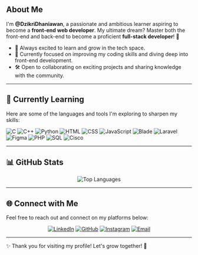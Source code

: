 ## About Me
I'm **@DzikriDhaniawan**, a passionate and ambitious learner aspiring to become a **front-end web developer**. My ultimate dream? Master both the front-end and back-end to become a proficient **full-stack developer**! 🚀

- 🌱 Always excited to learn and grow in the tech space.  
- 🎯 Currently focused on improving my coding skills and diving deep into front-end development.  
- 🛠 Open to collaborating on exciting projects and sharing knowledge with the community.

---

## 🔧 Currently Learning
Here are some of the languages and tools I'm exploring to sharpen my skills:

<p align="left">
  <img src="https://img.shields.io/badge/C-00599C?style=for-the-badge&logo=c&logoColor=white" alt="C" />
  <img src="https://img.shields.io/badge/C%2B%2B-00599C?style=for-the-badge&logo=c%2B%2B&logoColor=white" alt="C++" />
  <img src="https://img.shields.io/badge/Python-3776AB?style=for-the-badge&logo=python&logoColor=white" alt="Python" />
  <img src="https://img.shields.io/badge/HTML5-E34F26?style=for-the-badge&logo=html5&logoColor=white" alt="HTML" />
  <img src="https://img.shields.io/badge/CSS3-1572B6?style=for-the-badge&logo=css3&logoColor=white" alt="CSS" />
  <img src="https://img.shields.io/badge/JavaScript-F7DF1E?style=for-the-badge&logo=javascript&logoColor=black" alt="JavaScript" />
  <img src="https://img.shields.io/badge/Blade-E34F26?style=for-the-badge&logo=blade&logoColor=white" alt="Blade" />
  <img src="https://img.shields.io/badge/Laravel-FF2D20?style=for-the-badge&logo=laravel&logoColor=white" alt="Laravel" />
  <img src="https://img.shields.io/badge/Figma-F24E1E?style=for-the-badge&logo=figma&logoColor=white" alt="Figma" />
  <img src="https://img.shields.io/badge/PHP-777BB4?style=for-the-badge&logo=php&logoColor=white" alt="PHP" />
  <img src="https://img.shields.io/badge/SQL-4479A1?style=for-the-badge&logo=sql&logoColor=white" alt="SQL" />
  <img src="https://img.shields.io/badge/Cisco-1BA0D7?style=for-the-badge&logo=cisco&logoColor=white" alt="Cisco" />
</p>

---

## 📊 GitHub Stats
<div align="center">
  <img src="https://github-readme-stats.vercel.app/api/top-langs/?username=DzikriDhaniawan&langs_count=6&theme=tokyonight" alt="Top Languages" />
  <br />
</div>

---

## 🌐 Connect with Me
Feel free to reach out and connect on my platforms below:

<p align="center">
  <a href="https://www.linkedin.com/in/dzikri-dhaniawan-189207333"><img src="https://img.shields.io/badge/LinkedIn-blue?style=for-the-badge&logo=linkedin&logoColor=white" alt="LinkedIn" /></a>
  <a href="https://github.com/DzikriDhaniawan"><img src="https://img.shields.io/badge/GitHub-black?style=for-the-badge&logo=github&logoColor=white" alt="GitHub" /></a>
  <a href="https://instagram.com/dhaniawannn"><img src="https://img.shields.io/badge/Instagram-pink?style=for-the-badge&logo=instagram&logoColor=white" alt="Instagram" /></a>
  <a href="mailto:dhaniawan.dzikri@gmail.com"><img src="https://img.shields.io/badge/Email-D14836?style=for-the-badge&logo=gmail&logoColor=white" alt="Email" /></a>
</p>

---

✨ Thank you for visiting my profile! Let's grow together! 🚀
